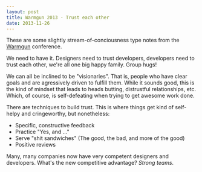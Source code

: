 ```yaml
---
layout: post
title: Warmgun 2013 - Trust each other
date: 2013-11-26
---
```


These are some slightly stream-of-conciousness type notes from the [Warmgun](http://warmgun.com/) conference.

We need to have it. Designers need to trust developers, developers need to trust each other, we're all one big happy family. Group hugs!

We can all be inclined to be "visionaries". That is, people who have clear goals and are agressively driven to fulfill them. While it sounds good, this is the kind of mindset that leads to heads butting, distrustful relationships, etc. Which, of course, is self-defeating when trying to get awesome work done.

There are techniques to build trust. This is where things get kind of self-helpy and cringeworthy, but nonetheless:

* Specific, constructive feedback
* Practice "Yes, and ..."
* Serve "shit sandwiches" (The good, the bad, and more of the good)
* Positive reviews

Many, many companies now have very competent designers and developers. What's the new competitive advantage? *Strong teams*.
